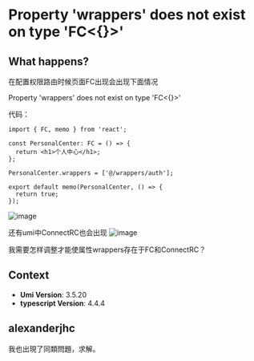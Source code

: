 # Property 'wrappers' does not exist on type 'FC<{}>'

## What happens?

在配置权限路由时候页面FC出现会出现下面情况

Property 'wrappers' does not exist on type 'FC<{}>'

代码：

```
import { FC, memo } from 'react';

const PersonalCenter: FC = () => {
  return <h1>个人中心</h1>;
};

PersonalCenter.wrappers = ['@/wrappers/auth'];

export default memo(PersonalCenter, () => {
  return true;
});
```

![image](https://user-images.githubusercontent.com/32892347/143347766-780c8387-2597-4e77-9497-4ba96a9af851.png)

还有umi中ConnectRC也会出现
![image](https://user-images.githubusercontent.com/32892347/143349922-3969d066-5b67-49a3-a941-edbd92e0d3ab.png)

我需要怎样调整才能使属性wrappers存在于FC和ConnectRC？

## Context

- **Umi Version**: 3.5.20
- **typescript Version**: 4.4.4

## alexanderjhc

我也出現了同類問題，求解。
